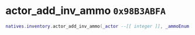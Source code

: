 # actor_add_inv_ammo `0x98B3ABFA`

```lua
natives.inventory.actor_add_inv_ammo(_actor --[[ integer ]], _ammoEnum --[[ integer ]], _ammoAmount --[[ number ]], _unk0 --[[ boolean ]], _usePrintStat --[[ boolean ]])
```